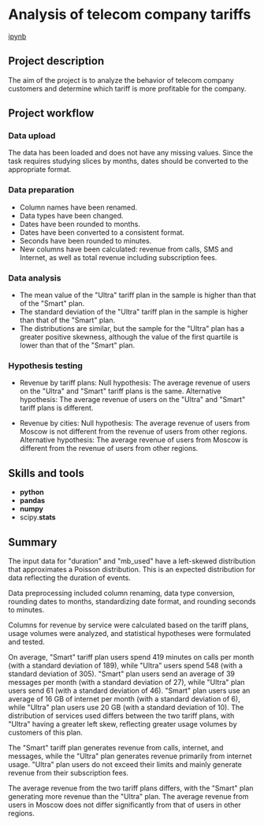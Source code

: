 # Analysis of telecom company tariffs

[ipynb](https://github.com/mvs834/Yandex.Practicum/blob/18919b0670c0f6b10300d179f1699f94f73425fc/DA%2004%20Telecom%20tariff%20analysis/Telecom_tariff_analysis.ipynb)

## Project description

The aim of the project is to analyze the behavior of telecom company customers and determine which tariff is more profitable for the company.

## Project workflow
### Data upload

The data has been loaded and does not have any missing values. Since the task requires studying slices by months, dates should be converted to the appropriate format.

### Data preparation
- Column names have been renamed.
- Data types have been changed.
- Dates have been rounded to months.
- Dates have been converted to a consistent format.
- Seconds have been rounded to minutes.
- New columns have been calculated: revenue from calls, SMS and Internet, as well as total revenue including subscription fees.

### Data analysis
- The mean value of the "Ultra" tariff plan in the sample is higher than that of the "Smart" plan.
- The standard deviation of the "Ultra" tariff plan in the sample is higher than that of the "Smart" plan.
- The distributions are similar, but the sample for the "Ultra" plan has a greater positive skewness, although the value of the first quartile is lower than that of the "Smart" plan.

### Hypothesis testing

- Revenue by tariff plans:
Null hypothesis: The average revenue of users on the "Ultra" and "Smart" tariff plans is the same.
Alternative hypothesis: The average revenue of users on the "Ultra" and "Smart" tariff plans is different.

- Revenue by cities:
Null hypothesis: The average revenue of users from Moscow is not different from the revenue of users from other regions.
Alternative hypothesis: The average revenue of users from Moscow is different from the revenue of users from other regions.

## Skills and tools

- **python**
- **pandas**
- **numpy**
- scipy.**stats**



## Summary

The input data for "duration" and "mb_used" have a left-skewed distribution that approximates a Poisson distribution. This is an expected distribution for data reflecting the duration of events.

Data preprocessing included column renaming, data type conversion, rounding dates to months, standardizing date format, and rounding seconds to minutes.

Columns for revenue by service were calculated based on the tariff plans, usage volumes were analyzed, and statistical hypotheses were formulated and tested.

On average, "Smart" tariff plan users spend 419 minutes on calls per month (with a standard deviation of 189), while "Ultra" users spend 548 (with a standard deviation of 305). "Smart" plan users send an average of 39 messages per month (with a standard deviation of 27), while "Ultra" plan users send 61 (with a standard deviation of 46). "Smart" plan users use an average of 16 GB of internet per month (with a standard deviation of 6), while "Ultra" plan users use 20 GB (with a standard deviation of 10). The distribution of services used differs between the two tariff plans, with "Ultra" having a greater left skew, reflecting greater usage volumes by customers of this plan.

The "Smart" tariff plan generates revenue from calls, internet, and messages, while the "Ultra" plan generates revenue primarily from internet usage. "Ultra" plan users do not exceed their limits and mainly generate revenue from their subscription fees.

The average revenue from the two tariff plans differs, with the "Smart" plan generating more revenue than the "Ultra" plan. The average revenue from users in Moscow does not differ significantly from that of users in other regions.